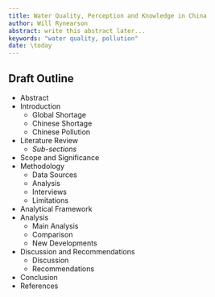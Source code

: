 ```yaml
---
title: Water Quality, Perception and Knowledge in China
author: Will Rynearson
abstract: write this abstract later...
keywords: "water quality, pollution"
date: \today
---
```


## Draft Outline
+ Abstract
+ Introduction
    + Global Shortage
    + Chinese Shortage
    + Chinese Pollution
+ Literature Review
    + *Sub-sections*
+ Scope and Significance
+ Methodology
    + Data Sources
    + Analysis
    + Interviews
    + Limitations
+ Analytical Framework
+ Analysis
    + Main Analysis
    + Comparison
    + New Developments
+ Discussion and Recommendations
    + Discussion
    + Recommendations
+ Conclusion
+ References